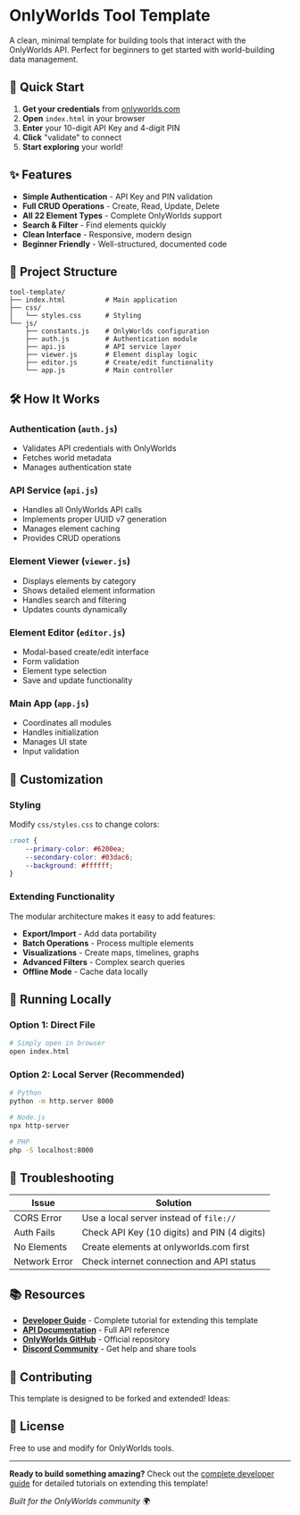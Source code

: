 # OnlyWorlds Tool Template

A clean, minimal template for building tools that interact with the OnlyWorlds API. Perfect for beginners to get started with world-building data management.

## 🚀 Quick Start

1. **Get your credentials** from [onlyworlds.com](https://www.onlyworlds.com)
2. **Open** `index.html` in your browser
3. **Enter** your 10-digit API Key and 4-digit PIN
4. **Click** "validate" to connect
5. **Start exploring** your world!

## ✨ Features

- **Simple Authentication** - API Key and PIN validation
- **Full CRUD Operations** - Create, Read, Update, Delete
- **All 22 Element Types** - Complete OnlyWorlds support
- **Search & Filter** - Find elements quickly
- **Clean Interface** - Responsive, modern design
- **Beginner Friendly** - Well-structured, documented code

## 📁 Project Structure

```
tool-template/
├── index.html          # Main application
├── css/
│   └── styles.css      # Styling
└── js/
    ├── constants.js    # OnlyWorlds configuration
    ├── auth.js         # Authentication module
    ├── api.js          # API service layer
    ├── viewer.js       # Element display logic
    ├── editor.js       # Create/edit functionality
    └── app.js          # Main controller
```

## 🛠️ How It Works

### Authentication (`auth.js`)
- Validates API credentials with OnlyWorlds
- Fetches world metadata
- Manages authentication state

### API Service (`api.js`)
- Handles all OnlyWorlds API calls
- Implements proper UUID v7 generation
- Manages element caching
- Provides CRUD operations

### Element Viewer (`viewer.js`)
- Displays elements by category
- Shows detailed element information
- Handles search and filtering
- Updates counts dynamically

### Element Editor (`editor.js`)
- Modal-based create/edit interface
- Form validation
- Element type selection
- Save and update functionality

### Main App (`app.js`)
- Coordinates all modules
- Handles initialization
- Manages UI state
- Input validation

## 🎨 Customization

### Styling
Modify `css/styles.css` to change colors:
```css
:root {
    --primary-color: #6200ea;
    --secondary-color: #03dac6;
    --background: #ffffff;
}
```

### Extending Functionality
The modular architecture makes it easy to add features:

- **Export/Import** - Add data portability
- **Batch Operations** - Process multiple elements
- **Visualizations** - Create maps, timelines, graphs
- **Advanced Filters** - Complex search queries
- **Offline Mode** - Cache data locally

## 🔧 Running Locally

### Option 1: Direct File
```bash
# Simply open in browser
open index.html
```

### Option 2: Local Server (Recommended)
```bash
# Python
python -m http.server 8000

# Node.js
npx http-server

# PHP
php -S localhost:8000
```

## 🐛 Troubleshooting

| Issue | Solution |
|-------|----------|
| CORS Error | Use a local server instead of `file://` |
| Auth Fails | Check API Key (10 digits) and PIN (4 digits) |
| No Elements | Create elements at onlyworlds.com first |
| Network Error | Check internet connection and API status |

## 📚 Resources

- **[Developer Guide](https://onlyworlds.github.io/docs/developer-support/my-first-tool.html)** - Complete tutorial for extending this template
- **[API Documentation](https://www.onlyworlds.com/api/docs)** - Full API reference
- **[OnlyWorlds GitHub](https://github.com/OnlyWorlds/OnlyWorlds)** - Official repository
- **[Discord Community](https://discord.gg/twCjqvVBwb)** - Get help and share tools

## 🤝 Contributing

This template is designed to be forked and extended! Ideas:

 

## 📄 License

Free to use and modify for OnlyWorlds tools.

---

**Ready to build something amazing?** Check out the [complete developer guide](https://onlyworlds.github.io/docs/developer-support/my-first-tool.html) for detailed tutorials on extending this template!

*Built for the OnlyWorlds community* 🌍